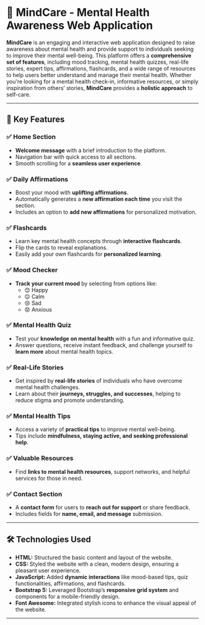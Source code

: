 # 🧠 **MindCare - Mental Health Awareness Web Application**

**MindCare** is an engaging and interactive web application designed to raise awareness about mental health and provide support to individuals seeking to improve their mental well-being. This platform offers a **comprehensive set of features**, including mood tracking, mental health quizzes, real-life stories, expert tips, affirmations, flashcards, and a wide range of resources to help users better understand and manage their mental health. Whether you're looking for a mental health check-in, informative resources, or simply inspiration from others’ stories, **MindCare** provides a **holistic approach** to self-care.

---

## 🌟 **Key Features**

### ✅ **Home Section**
- **Welcome message** with a brief introduction to the platform.
- Navigation bar with quick access to all sections.
- Smooth scrolling for a **seamless user experience**.

### ✅ **Daily Affirmations**
- Boost your mood with **uplifting affirmations**.
- Automatically generates a **new affirmation each time** you visit the section.
- Includes an option to **add new affirmations** for personalized motivation.

### ✅ **Flashcards**
- Learn key mental health concepts through **interactive flashcards**.
- Flip the cards to reveal explanations.
- Easily add your own flashcards for **personalized learning**.
### ✅ **Mood Checker**
- **Track your current mood** by selecting from options like:
  - 😊 Happy  
  - 😌 Calm  
  - 😢 Sad  
  - 😟 Anxious 
### ✅ **Mental Health Quiz**
- Test your **knowledge on mental health** with a fun and informative quiz.
- Answer questions, receive instant feedback, and challenge yourself to **learn more** about mental health topics.

### ✅ **Real-Life Stories**
- Get inspired by **real-life stories** of individuals who have overcome mental health challenges.
- Learn about their **journeys, struggles, and successes**, helping to reduce stigma and promote understanding.

### ✅ **Mental Health Tips**
- Access a variety of **practical tips** to improve mental well-being.
- Tips include **mindfulness, staying active, and seeking professional help**.

### ✅ **Valuable Resources**
- Find **links to mental health resources**, support networks, and helpful services for those in need.

### ✅ **Contact Section**
- A **contact form** for users to **reach out for support** or share feedback.
- Includes fields for **name, email, and message** submission.

---

## 🛠️ **Technologies Used**

- **HTML:** Structured the basic content and layout of the website.
- **CSS:** Styled the website with a clean, modern design, ensuring a pleasant user experience.
- **JavaScript:** Added **dynamic interactions** like mood-based tips, quiz functionalities, affirmations, and flashcards.
- **Bootstrap 5:** Leveraged Bootstrap’s **responsive grid system** and components for a mobile-friendly design.
- **Font Awesome:** Integrated stylish icons to enhance the visual appeal of the website.

---


